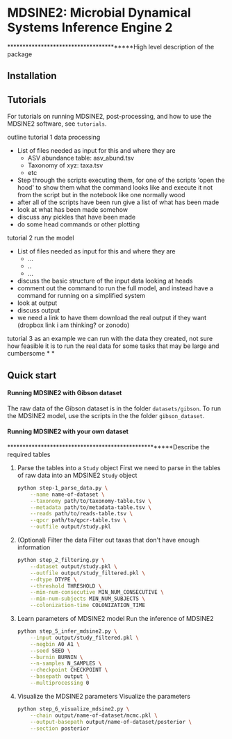 # MDSINE2: Microbial Dynamical Systems Inference Engine 2

****************************************High level description of the package

## Installation

## Tutorials
For tutorials on running MDSINE2, post-processing, and how to use the MDSINE2 software, see `tutorials`.

outline
tutorial 1 data processing
  * List of files needed as input for this and where they are
    * ASV abundance table: asv_abund.tsv
    * Taxonomy of xyz: taxa.tsv
    * etc
  * Step through the scripts executing them, for one of the scripts 'open the hood' to show them what the command looks like and execute it not from the script but in the notebook like one normally wood
  * after all of the scripts have been run give a list of what has been made
  * look at what has been made somehow
  * discuss any pickles that have been made
  * do some head commands or other plotting
  
tutorial 2 run the model
  * List of files needed as input for this and where they are
    * ...
    * ..
    * ...
  * discuss the basic structure of the input data looking at heads
  * comment out the command to run the full model, and instead have a command for running on a simplified system
  * look at output
  * discuss output
  * we need a link to have them download the real output if they want (dropbox link i am thinking? or zonodo)
  
tutorial 3 as an example we can run with the data they created, not sure how feasible it is to run the real data for some tasks that may be large and cumbersome 
  *
  *

## Quick start
#### Running MDSINE2 with Gibson dataset
The raw data of the Gibson dataset is in the folder `datasets/gibson`. To run the MDSINE2 model, use the scripts in the the folder `gibson_dataset`. 

#### Running MDSINE2 with your own dataset
*****************************************************Describe the required tables

1) Parse the tables into a `Study` object
   First we need to parse in the tables of raw data into an MDSINE2 `Study` object
    ```bash
    python step-1_parse_data.py \
        --name name-of-dataset \
        --taxonomy path/to/taxonomy-table.tsv \
        --metadata path/to/metadata-table.tsv \
        --reads path/to/reads-table.tsv \
        --qpcr path/to/qpcr-table.tsv \
        --outfile output/study.pkl
    ```
2) (Optional) Filter the data
    Filter out taxas that don't have enough information
    ```bash
    python step_2_filtering.py \
        --dataset output/study.pkl \
        --outfile output/study_filtered.pkl \
        --dtype DTYPE \
        --threshold THRESHOLD \
        --min-num-consecutive MIN_NUM_CONSECUTIVE \
        --min-num-subjects MIN_NUM_SUBJECTS \
        --colonization-time COLONIZATION_TIME
    ```

3) Learn parameters of MDSINE2 model
   Run the inference of MDSINE2
   ```bash
   python step_5_infer_mdsine2.py \
       --input output/study_filtered.pkl \
       --negbin A0 A1 \
       --seed SEED \
       --burnin BURNIN \
       --n-samples N_SAMPLES \
       --checkpoint CHECKPOINT \
       --basepath output \
       --multiprocessing 0
   ```

4) Visualize the MDSINE2 parameters
   Visualize the parameters
   ```bash
   python step_6_visualize_mdsine2.py \
       --chain output/name-of-dataset/mcmc.pkl \
       --output-basepath output/name-of-dataset/posterior \
       --section posterior
    ```




